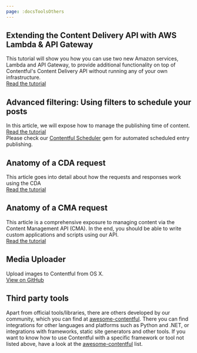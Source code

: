 ```yaml
---
page: :docsToolsOthers
---
```



## Extending the Content Delivery API with AWS Lambda & API Gateway

This tutorial will show you how you can use two new Amazon services, Lambda and API Gateway, to provide additional functionality on top of Contentful's Content Delivery API without running any of your own infrastructure.<br>
[Read the tutorial](/developers/docs/tutorials/general/delivery-api-lambda-and-api-gateway/)

## Advanced filtering: Using filters to schedule your posts

In this article, we will expose how to manage the publishing time of content.<br>
[Read the tutorial](/developers/docs/tutorials/general/scheduling-posts/)<br>
Please check our [Contentful Scheduler](/developers/docs/tools/extensions/) gem for automated scheduled entry publishing.

## Anatomy of a CDA request

This article goes into detail about how the requests and responses work using the CDA<br>
[Read the tutorial](/developers/docs/tutorials/general/anatomy-cda-request/)

## Anatomy of a CMA request

This article is a comprehensive exposure to managing content via the Content Management API (CMA). In the end, you should be able to write custom applications and scripts using our API.<br>
[Read the tutorial](/developers/docs/tutorials/general/anatomy-cma-request/)

## Media Uploader

Upload images to Contentful from OS X.<br>
[View on GitHub](https://github.com/contentful/image-uploader-app)

## Third party tools

Apart from official tools/libraries, there are others developed by our community, which you can find at [awesome-contentful](https://github.com/contentful-labs/awesome-contentful).
There you can find integrations for other languages and platforms such as Python and .NET, or integrations with frameworks, static site generators and other tools.
If you want to know how to use Contentful with a specific framework or tool not listed above, have a look at the [awesome-contentful](https://github.com/contentful-labs/awesome-contentful) list.
